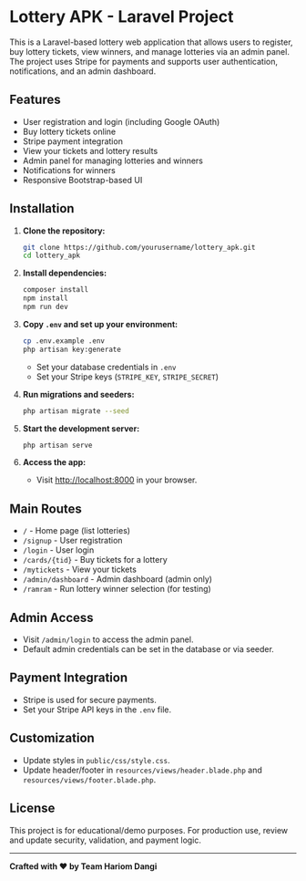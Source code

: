 # Lottery APK - Laravel Project

This is a Laravel-based lottery web application that allows users to register, buy lottery tickets, view winners, and manage lotteries via an admin panel. The project uses Stripe for payments and supports user authentication, notifications, and an admin dashboard.

## Features

- User registration and login (including Google OAuth)
- Buy lottery tickets online
- Stripe payment integration
- View your tickets and lottery results
- Admin panel for managing lotteries and winners
- Notifications for winners
- Responsive Bootstrap-based UI

## Installation

1. **Clone the repository:**
   ```bash
   git clone https://github.com/yourusername/lottery_apk.git
   cd lottery_apk
   ```

2. **Install dependencies:**
   ```bash
   composer install
   npm install
   npm run dev
   ```

3. **Copy `.env` and set up your environment:**
   ```bash
   cp .env.example .env
   php artisan key:generate
   ```
   - Set your database credentials in `.env`
   - Set your Stripe keys (`STRIPE_KEY`, `STRIPE_SECRET`)

4. **Run migrations and seeders:**
   ```bash
   php artisan migrate --seed
   ```

5. **Start the development server:**
   ```bash
   php artisan serve
   ```

6. **Access the app:**
   - Visit [http://localhost:8000](http://localhost:8000) in your browser.

## Main Routes

- `/` - Home page (list lotteries)
- `/signup` - User registration
- `/login` - User login
- `/cards/{tid}` - Buy tickets for a lottery
- `/mytickets` - View your tickets
- `/admin/dashboard` - Admin dashboard (admin only)
- `/ramram` - Run lottery winner selection (for testing)

## Admin Access

- Visit `/admin/login` to access the admin panel.
- Default admin credentials can be set in the database or via seeder.

## Payment Integration

- Stripe is used for secure payments.
- Set your Stripe API keys in the `.env` file.

## Customization

- Update styles in `public/css/style.css`.
- Update header/footer in `resources/views/header.blade.php` and `resources/views/footer.blade.php`.

## License

This project is for educational/demo purposes. For production use, review and update security, validation, and payment logic.

---

**Crafted with ❤️ by Team Hariom Dangi**
